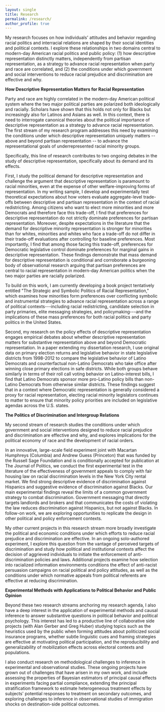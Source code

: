 ```yaml
---
layout: single
title: Research
permalink: /research/
author_profile: true
---
```


My research focuses on how individuals' attitudes and behavior regarding racial politics and interracial relations are shaped by their social identities and political contexts. I explore these relationships in two domains central to modern-day American racial politics and public policy: (1) how descriptive representation distinctly matters, independently from partisan representation, as a strategy to advance racial representation when party and race are correlated, and (2) the conditions under which government and social interventions to reduce racial prejudice and discrimination are effective and why. 

**How Descriptive Representation Matters for Racial Representation**

Party and race are highly correlated in the modern-day American political system where the two major political parties are polarized both ideologically and racially. Scholars have shown that this holds not only for Blacks but increasingly also for Latinos and Asians as well. In this context, there is need to interrogate canonical theories about the political importance of descriptive representation as a strategy to advance racial representation. The first stream of my research program addresses this need by examining the conditions under which descriptive representation uniquely matters -- above and beyond partisan representation -- to advance the representational goals of underrepresented racial minority groups.

Specifically, this line of research contributes to two ongoing debates in the study of descriptive representation, specifically about its demand and its effects.

First, I study the political demand for descriptive representation and challenge the argument that descriptive representation is paramount to racial minorities, even at the expense of other welfare-improving forms of representation. In my writing sample, I develop and experimentally test theoretical expectations about how voters evaluate aggregate-level trade-offs between descriptive and partisan representation in the context of racial redistricting. Among citizens who want to elect more minorities and more Democrats and therefore face this trade-off, I find that preferences for descriptive representation do not strictly dominate preferences for partisan representation. Moreover, despite expectations in the literature that the demand for descriptive minority representation is stronger for minorities than for whites, minorities and whites who face a trade-off do not differ in their trade-off evaluations after controlling for baseline preferences. Most importantly, I find that among those facing this trade-off, preferences for Democratic legislative control dominate preferences for marginal gains in descriptive representation. These findings demonstrate that mass demand for descriptive representation is conditional and corroborate a burgeoning body of observational research arguing that partisan preferences are central to racial representation in modern-day American politics when the two major parties are racially polarized.

To build on this work, I am currently developing a book project tentatively entitled "The Strategic and Symbolic Politics of Racial Representation," which examines how minorities form preferences over conflicting symbolic and instrumental strategies to advance racial representation across a range of political contexts---including racial redistricting, candidate selection in party primaries, elite messaging strategies, and policymaking---and the implications of these mass preferences for both racial politics and party politics in the United States.

Second, my research on the policy effects of descriptive representation engages empirical debates about whether descriptive representation matters for substantive representation above and beyond Democratic representation. In a paper extending my dissertation research, I use original data on primary election returns and legislative behavior in state legislative districts from 1998-2012 to compare the legislative behavior of Latino Democrats and counterfactual non-Latino Democrats who take office after winning close primary elections in safe districts. While both groups behave similarly in terms of their roll call voting behavior on Latino-interest bills, I find that Latino Democrats sponsor more pro-Latino policy bills than non-Latino Democrats from otherwise similar districts. These findings suggest that in a context where Democratic representation is generally considered a proxy for racial representation, electing racial minority legislators continues to matter to ensure that minority policy priorities are included on legislative agendas across the U.S. states.  

**The Politics of Discrimination and Intergroup Relations**

My second stream of research studies the conditions under which government and social interventions designed to reduce racial prejudice and discrimination are effective and why, and explores implications for the political economy of race and the development of racial orders. 

In an innovative, large-scale field experiment joint with Macartan Humphreys (Columbia) and Andrew Guess (Princeton) that was funded by the Russell Sage Foundation and is conditionally accepted for publication at The Journal of Politics, we conduct the first experimental test in the literature of the effectiveness of government appeals to comply with fair housing law on racial discrimination levels in the New York City rental market. We find strong descriptive evidence of discrimination against Hispanics and suggestive evidence of discrimination against Blacks. Our main experimental findings reveal the limits of a common government strategy to combat discrimination. Government messaging that directly targets landlords and brokers and that communicates the costs of violating the law reduces discrimination against Hispanics, but not against Blacks. In follow-on work, we are exploring opportunities to replicate the design in other political and policy enforcement contexts.

My other current projects in this research stream more broadly investigate the political and economic conditions under which efforts to reduce racial prejudice and discrimination are effective. In an ongoing solo-authored experiment, I explore this question from the vantage of perceived targets of discrimination and study how political and institutional contexts affect the decision of aggrieved individuals to initiate the enforcement of anti-discrimination policies and laws. Additional projects examine how selection into racialized information environments conditions the effect of anti-racist persuasion campaigns on racial political and policy attitudes, as well as the conditions under which normative appeals from political referents are effective at reducing discrimination.

**Experimental Methods with Applications to Political Behavior and Public Opinion**

Beyond these two research streams anchoring my research agenda, I also have a deep interest in the application of experimental methods and causal inference to answer substantive questions in political behavior and political psychology. This interest has led to a productive line of collaborative side projects (with Alan Gerber and Greg Huber) studying topics such as the heuristics used by the public when forming attitudes about politicized social insurance programs, whether subtle linguistic cues and framing strategies are effective at motivating political participation, and the reproducibility and generalizability of mobilization effects across electoral contexts and populations. 

I also conduct research on methodological challenges to inference in experimental and observational studies. These ongoing projects have grown out of challenges that have arisen in my own work, and include assessing the properties of Bayesian estimators of principal causal effects in experiments facing partial compliance, extending the principal stratification framework to estimate heterogeneous treatment effects  by subjects' potential responses to treatment on secondary outcomes, and exploring challenges to inference in observational studies of  immigration shocks on destination-side political outcomes.

